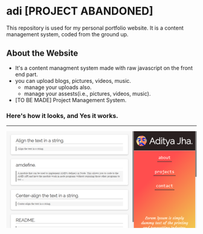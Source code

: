 # adi [PROJECT ABANDONED]
This repository is used for my personal portfolio website. It is a content management system, coded from the ground up.
## About the Website
- It's a content managment system made with raw javascript on the front end part.
- you can upload blogs, pictures, videos, music.
  - manage your uploads also.
  - manage your assests(i.e., pictures, videos, music).  
- [TO BE MADE] Project Management System. 



### Here's how it looks, and Yes it works.

---

![WebPage Look](/assests/image/Look.png)


